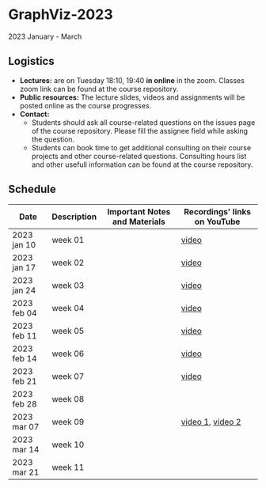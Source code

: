 # GraphViz-2023
2023 January - March

## Logistics
- **Lectures:** are on Tuesday 18:10, 19:40 **in online** in the zoom. Classes zoom link can be found at the course repository.
- **Public resources:** The lecture slides, videos and assignments will be posted online as the course progresses.
- **Contact:**
  - Students should ask all course-related questions on the issues page of the course repository. Please fill the assignee field while asking the question.
  - Students can book time to get additional consulting on their course projects and other course-related questions. Consulting hours list and other usefull information can be found at the course repository.

## Schedule

| Date        | Description                       | Important Notes and Materials | Recordings' links on YouTube                         |
| ----------- | --------------------------------- | ----------------------------- | ---------------------------------------------------- |
| 2023 jan 10 | week 01                           |                               | [video](https://youtu.be/euigwndn984)                |
| 2023 jan 17 | week 02                           |                               | [video](https://youtu.be/rX3loLCD5oc)                |
| 2023 jan 24 | week 03                           |                               | [video](https://youtu.be/XVOL13H5Gcs)                |
| 2023 feb 04 | week 04                           |                               | [video](https://youtu.be/RiVXd7Mos84)                |
| 2023 feb 11 | week 05                           |                               | [video](https://youtu.be/psqRAdzNszk)                |
| 2023 feb 14 | week 06                           |                               | [video](https://youtu.be/ix7oRik9Nas)                |
| 2023 feb 21 | week 07                           |                               | [video](https://youtu.be/xKM7lyMaKFQ)                |
| 2023 feb 28 | week 08                           |                               |                                                      |     
| 2023 mar 07 | week 09                           |                               | [video 1](https://youtu.be/_W1-0xlKFyM), [video 2](https://youtu.be/_W1-0xlKFyM) |
| 2023 mar 14 | week 10                           |                               |                                                      |
| 2023 mar 21 | week 11                           |                               |                                                      |
